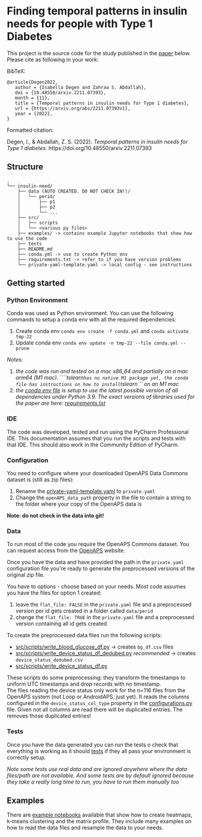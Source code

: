# Finding temporal patterns in insulin needs for people with Type 1 Diabetes

This project is the source code for the study published in the [paper](https://doi.org/10.48550/arxiv.2211.07393) below. Please cite as following in your work:

BibTeX:
```
@article{Degen2022,
   author = {Isabella Degen and Zahraa S. Abdallah},
   doi = {10.48550/arxiv.2211.07393},
   month = {11},
   title = {Temporal patterns in insulin needs for Type 1 diabetes},
   url = {https://arxiv.org/abs/2211.07393v1},
   year = {2022},
}
```
Formatted citation:
<div class="csl-entry">Degen, I., &#38; Abdallah, Z. S. (2022). <i>Temporal patterns in insulin needs for Type 1 diabetes</i>. https://doi.org/10.48550/arxiv.2211.07393</div>

## Structure
```
.
└── insulin-need/
    ├── data (AUTO CREATED. DO NOT CHECK IN!)/
    │   └── perid/
    │       ├── p1
    │       ├── p2
    │       └── ...
    ├── src/
    │   ├── scripts
    │   └── <various py files>
    ├── examples/ -> contains example Jupyter notebooks that show how to use the code
    ├── tests
    ├── README.md
    ├── conda.yml -> use to create Python env
    ├── requirements.txt -> refer to if you have version problems
    └── private-yaml-template.yaml -> local config - see instructions
```

## Getting started

### Python Environment

Conda was used as Python environment. You can use the following commands to setup a conda env with all the required dependencies:

1. Create conda env ```conda env create -f conda.yml``` and ```conda activate tmp-22```
2. Update conda env ```conda env update -n tmp-22 --file conda.yml --prune```

*Notes:*
1. *the code was run and tested on a mac x86_64 and partially on a mac arm64 (M1 mac). ````tslearn``` has no native M1 package yet, the conda file has instructions on how to install ```tslearn``` on an M1 mac* 
2. *the [conda env file](conda.yml) is setup to use the latest possible version of all dependencies under Python 3.9. The exact versions of libraries used for the paper are here: [requirements.txt](/requirements.txt)*

### IDE
The code was developed, tested and run using the PyCharm Professional IDE. 
This documentation assumes that you run the scripts and tests with that IDE. 
This should also work in the Community Edition of PyCharm.

### Configuration

You need to configure where your downloaded OpenAPS Data Commons dataset is (still as zip files):

1. Rename the [private-yaml-template.yaml](private-yaml-template.yaml)  to ```private.yaml```
2. Change the ```openAPS_data_path``` property in the file to contain a string to the folder where your copy of the OpenAPS data is

**Note: do not check in the data into git!**

### Data
To run most of the code you require the OpenAPS Commons dataset. 
You can request access from the [OpenAPS](https://openaps.org/outcomes/data-commons/) website.

Once you have the data and have provided the path in the ```private.yaml``` configuration file 
you're ready to generate the preprocessed versions of the original zip file.

You have to options - choose based on your needs. Most code assumes you have the files for option 1 created:
1. leave the ```flat_file: FALSE``` in the ```private.yaml``` file and a preprocessed version per id gets created in a folder called ```data/perid```
2. change the ```flat_file: TRUE``` in the ```private.yaml``` file and a preprocessed version containing all id gets created

To create the preprocessed data files run the following scripts:

- [src/scripts/write_blood_glucose_df.py](src/scripts/write_blood_glucose_df.py) -> creates ```bg_df.csv``` files
- [src/scripts/write_device_status_df_dedubed.py](src/scripts/write_device_status_df_dedubed.py) *recommended* -> creates ```device_status_dedubed.csv```
- [src/scripts/write_device_status_df.py](src/scripts/write_device_status_df.py)

These scripts do some preprocessing: they transform the timestamps to uniform UTC timestamps and drop records with no 
timestamp.   
The files reading the device status only work for the n=116 files from the OpenAPS system (not Loop or AndroidAPS, just yet).
It reads the columns configured in the ```device_status_col_type``` property in the 
[configurations.py](/src/configurations.py) file.
Given not all columns are read there will be duplicated entries. The [](src/scripts/write_device_status_df_dedubed.py)
removes those duplicated entries!

### Tests
Once you have the data generated you can run the tests o check that everything is working as it should [tests](/tests) if they all pass your environment is correctly setup.

*Note some tests use real data and are ignored anywhere where the data files/path are not available. And some tests are by default ignored because they take a really long time to run, you have to run them manually too*


## Examples

There are [example notebooks](examples/) available that show how to create heatmaps, k-means clustering and the matrix profile.
They include many examples on how to read the data files and resample the data to your needs.






